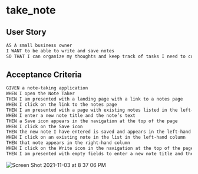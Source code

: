 # take_note

## User Story
```md
AS A small business owner
I WANT to be able to write and save notes
SO THAT I can organize my thoughts and keep track of tasks I need to complete
```


## Acceptance Criteria

```md
GIVEN a note-taking application
WHEN I open the Note Taker
THEN I am presented with a landing page with a link to a notes page
WHEN I click on the link to the notes page
THEN I am presented with a page with existing notes listed in the left-hand column, plus empty fields to enter a new note title and the note’s text in the right-hand column
WHEN I enter a new note title and the note’s text
THEN a Save icon appears in the navigation at the top of the page
WHEN I click on the Save icon
THEN the new note I have entered is saved and appears in the left-hand column with the other existing notes
WHEN I click on an existing note in the list in the left-hand column
THEN that note appears in the right-hand column
WHEN I click on the Write icon in the navigation at the top of the page
THEN I am presented with empty fields to enter a new note title and the note’s text in the right-hand column
```


![Screen Shot 2021-11-03 at 8 37 06 PM](https://user-images.githubusercontent.com/83424339/140238000-79009925-7aa9-4f63-817b-58a1dba3df52.png)

